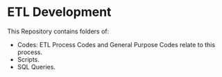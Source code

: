 # ETL Development

This Repository contains folders of:  
* Codes: ETL Process Codes and General Purpose Codes relate to this process.
* Scripts.
* SQL Queries.
